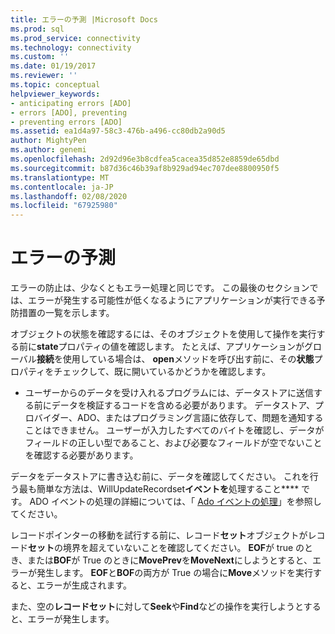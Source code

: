 ```yaml
---
title: エラーの予測 |Microsoft Docs
ms.prod: sql
ms.prod_service: connectivity
ms.technology: connectivity
ms.custom: ''
ms.date: 01/19/2017
ms.reviewer: ''
ms.topic: conceptual
helpviewer_keywords:
- anticipating errors [ADO]
- errors [ADO], preventing
- preventing errors [ADO]
ms.assetid: ea1d4a97-58c3-476b-a496-cc80db2a90d5
author: MightyPen
ms.author: genemi
ms.openlocfilehash: 2d92d96e3b8cdfea5cacea35d852e8859de65dbd
ms.sourcegitcommit: b87d36c46b39af8b929ad94ec707dee8800950f5
ms.translationtype: MT
ms.contentlocale: ja-JP
ms.lasthandoff: 02/08/2020
ms.locfileid: "67925980"
---
```

# <a name="anticipating-errors"></a>エラーの予測
エラーの防止は、少なくともエラー処理と同じです。 この最後のセクションでは、エラーが発生する可能性が低くなるようにアプリケーションが実行できる予防措置の一覧を示します。  
  
 オブジェクトの状態を確認するには、そのオブジェクトを使用して操作を実行する前に**state**プロパティの値を確認します。 たとえば、アプリケーションがグローバル**接続**を使用している場合は、 **open**メソッドを呼び出す前に、その**状態**プロパティをチェックして、既に開いているかどうかを確認します。  
  
-   ユーザーからのデータを受け入れるプログラムには、データストアに送信する前にデータを検証するコードを含める必要があります。 データストア、プロバイダー、ADO、またはプログラミング言語に依存して、問題を通知することはできません。 ユーザーが入力したすべてのバイトを確認し、データがフィールドの正しい型であること、および必要なフィールドが空でないことを確認する必要があります。  
  
 データをデータストアに書き込む前に、データを確認してください。 これを行う最も簡単な方法は、WillUpdateRecordset**イベントを**処理すること**** です。 ADO イベントの処理の詳細については、「 [Ado イベントの処理](../../../ado/guide/data/handling-ado-events.md)」を参照してください。  
  
 レコードポインターの移動を試行する前に、レコード**セット**オブジェクトがレコード**セット**の境界を超えていないことを確認してください。 **EOF**が true のとき、または**BOF**が True のときに**MovePrev**を**MoveNext**にしようとすると、エラーが発生します。 **EOF**と**BOF**の両方が True の場合に**Move**メソッドを実行すると、エラーが生成されます。  
  
 また、空の**レコードセット**に対して**Seek**や**Find**などの操作を実行しようとすると、エラーが発生します。
